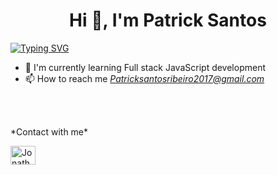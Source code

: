 

<h1 align="center">Hi 👋, I'm Patrick Santos</h1>

[![Typing SVG](https://readme-typing-svg.demolab.com/?font=Fira+Code&size=28&pause=1000&center=true&width=1200&lines=Front-end+Developer;Always+learning++new+things++)](https://git.io/typing-svg)
- 🌱 I'm currently learning Full stack JavaScript development
- 📫 How to reach me *Patricksantosribeiro2017@gmail.com*
  
<br>
<br>

<p align="left">
*Contact with me*
  </p>

<a href="https://www.linkedin.com/in/patrick-santos-162899207/" target="_blank"><img align="center" src="https://raw.githubusercontent.com/rahuldkjain/github-profile-readme-generator/master/src/images/icons/Social/linked-in-alt.svg" alt="Jonathanferreirar" height="30" width="40" /></a>


